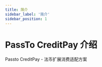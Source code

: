 ```yaml
---
title: 简介
sidebar_label: '简介'
sidebar_position: 1
---
```


# PassTo CreditPay 介绍
Passto CreditPay - 法币扩展消费适配方案
